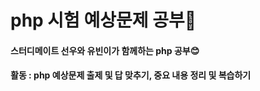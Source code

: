 # php 시험 예상문제 공부💙 <br>

<h4> 스터디메이트 선우와 유빈이가 함께하는 php 공부😊 </h4> 
<h4> 활동 : php 예상문제 출제 및 답 맞추기, 중요 내용 정리 및 복습하기 </h4>
